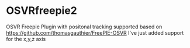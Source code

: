# OSVRfreepie2
OSVR Freepie Plugin with positonal tracking supported based on https://github.com/thomasgauthier/FreePIE-OSVR
I've just added support for the x,y,z axis
